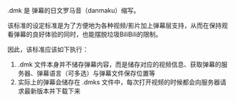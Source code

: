 .dmk 是 弹幕的日文罗马音（danmaku）缩写。


该标准的设定标准是为了方便地为各种视频/影片加上弹幕层支持，从而在保持观看弹幕的良好体验的同时，也能摆脱垃圾BiliBili的限制。

因此，该标准应该如下执行：
1)   .dmk 文件本身并不储存弹幕内容，而是储存对应的视频信息、获取弹幕的服务器、弹幕语言（可多选）与弹幕文件保存位置等
2)  实际上的弹幕会储存在 .dmks 文件中，每次打开视频的时候都会向服务器请求最新版本并下载下来
